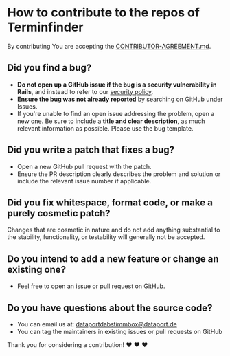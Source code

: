 # How to contribute to the repos of Terminfinder

By contributing You are accepting the [CONTRIBUTOR-AGREEMENT.md](CONTRIBUTOR-AGREEMENT.md).

## Did you find a bug?

- **Do not open up a GitHub issue if the bug is a security vulnerability
  in Rails**, and instead to refer to our [security policy](SECURITY.md).
- **Ensure the bug was not already reported** by searching on GitHub under Issues.
- If you're unable to find an open issue addressing the problem, open a new one. Be sure to include a **title and clear description**, as much relevant information as possible. Please use the bug template.

## Did you write a patch that fixes a bug?

- Open a new GitHub pull request with the patch.
- Ensure the PR description clearly describes the problem and solution or include the relevant issue number if applicable.

## Did you fix whitespace, format code, or make a purely cosmetic patch?

Changes that are cosmetic in nature and do not add anything substantial to the stability, functionality, or testability will generally not be accepted.

## Do you intend to add a new feature or change an existing one?

- Feel free to open an issue or pull request on GitHub.

## Do you have questions about the source code?

- You can email us at: dataportdabstimmbox@dataport.de
- You can tag the maintainers in existing issues or pull requests on GitHub

Thank you for considering a contribution! :heart: :heart: :heart:
